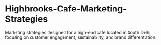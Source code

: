 # Highbrooks-Cafe-Marketing-Strategies
Marketing strategies designed for a high-end cafe located in South Delhi, focusing on customer engagement, sustainability, and brand differentiation.
